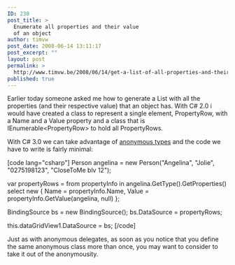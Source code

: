```yaml
---
ID: 230
post_title: >
  Enumerate all properties and their value
  of an object
author: timvw
post_date: 2008-06-14 13:11:17
post_excerpt: ""
layout: post
permalink: >
  http://www.timvw.be/2008/06/14/get-a-list-of-all-properties-and-their-values-of-an-object/
published: true
---
```

<p>Earlier today someone asked me how to generate a List with all the properties (and their respective value) that an object has. With C# 2.0 i would have created a class to represent a single element, PropertyRow, with a Name and a Value property and a class that is IEnumerable&lt;PropertyRow&gt; to hold all PropertyRows.</p>
<p>With C# 3.0 we can take advantage of <a href="http://msdn.microsoft.com/en-us/library/bb397696.aspx">anonymous types</a> and the code we have to write is fairly minimal:</p>
[code lang="csharp"]
Person angelina = new Person("Angelina", "Jolie", "0275198123", "CloseToMe blv 12");

var propertyRows =
  from propertyInfo in angelina.GetType().GetProperties()
  select new { Name = propertyInfo.Name, Value = propertyInfo.GetValue(angelina, null) };

BindingSource bs = new BindingSource();
bs.DataSource = propertyRows;

this.dataGridView1.DataSource = bs;
[/code]
<p>Just as with anonymous delegates, as soon as you notice that you define the same anonymous class more than once, you may want to consider to take it out of the anonymousity.</p>